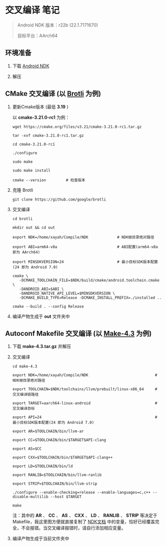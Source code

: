 # 交叉编译 笔记

> Android NDK 版本：r22b (22.1.7171670)
>
> 目标平台：AArch64

## 环境准备

1. 下载 [Android NDK](https://developer.android.google.cn/ndk/downloads/)

2. 解压

## **CMake** 交叉编译 (以 [Brotli](https://github.com/google/brotli) 为例)

1. 更新Cmake版本 (最低 **3.19** )

   以 **cmake-3.21.0-rc1** 为例：
   
   ```
   wget https://cmake.org/files/v3.21/cmake-3.21.0-rc1.tar.gz

   tar -xvf cmake-3.21.0-rc1.tar.gz

   cd cmake-3.21.0-rc1

   ./configure

   sudo make

   sudo make install

   cmake --version         # 检查版本
   ```
   

2. 克隆 Brotli
   ```
   git clone https://github.com/google/brotli
   ```

3. 交叉编译
   ```
   cd brotli

   mkdir out && cd out

   export NDK=/home/xayah/Compile/NDK             # NDK根目录绝对路径

   export ABI=arm64-v8a                           # ABI配置(arm64-v8a 即为 AArch64)

   export MINSDKVERSION=24                        # 最小目标SDK版本配置(24 即为 Android 7.0)

   cmake \
      -DCMAKE_TOOLCHAIN_FILE=$NDK/build/cmake/android.toolchain.cmake \
      -DANDROID_ABI=$ABI \
      -DANDROID_NATIVE_API_LEVEL=$MINSDKVERSION \
      -DCMAKE_BUILD_TYPE=Release -DCMAKE_INSTALL_PREFIX=./installed ..

   cmake --build . --config Release
   ```

4. 编译产物生成于 **out** 文件夹中

## **Autoconf Makefile** 交叉编译 (以 [Make-4.3](http://ftp.gnu.org/gnu/make/make-4.3.tar.gz) 为例)

1. 下载 **make-4.3.tar.gz** 并解压

2. 交叉编译
   ```
   cd make-4.3

   export NDK=/home/xayah/Compile/NDK                              # NDK根目录绝对路径

   export TOOLCHAIN=$NDK/toolchains/llvm/prebuilt/linux-x86_64     # 交叉编译链路径

   export TARGET=aarch64-linux-android                             # 交叉编译目标

   export API=24                                                   # 最小目标SDK版本配置(24 即为 Android 7.0)

   export AR=$TOOLCHAIN/bin/llvm-ar

   export CC=$TOOLCHAIN/bin/$TARGET$API-clang

   export AS=$CC

   export CXX=$TOOLCHAIN/bin/$TARGET$API-clang++

   export LD=$TOOLCHAIN/bin/ld

   export RANLIB=$TOOLCHAIN/bin/llvm-ranlib

   export STRIP=$TOOLCHAIN/bin/llvm-strip

   ./configure --enable-checking=release --enable-languages=c,c++ --disable-multilib --host $TARGET

   make
   ```

   注：其中的 **AR** 、 **CC** 、 **AS** 、 **CXX** 、 **LD** 、 **RANLIB** 、 **STRIP** 等决定于Makefile，我这里图方便就直接复制了 [NDK文档](https://developer.android.google.cn/ndk/guides/other_build_systems#autoconf) 中的变量，恰好已经覆盖完全，不会报错。当交叉编译报错时，请自行添加相应变量。

3. 编译产物生成于当前文件夹中